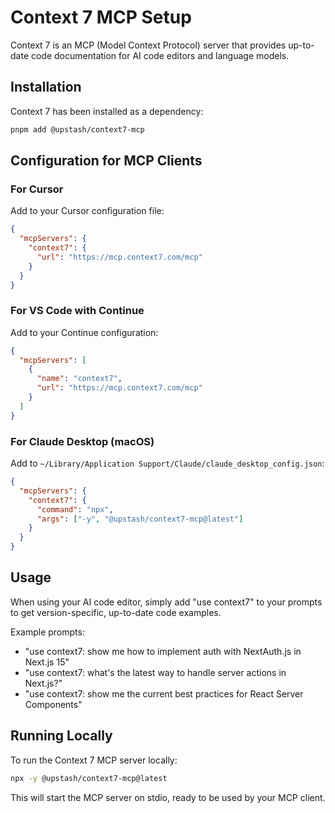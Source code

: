 # Context 7 MCP Setup

Context 7 is an MCP (Model Context Protocol) server that provides up-to-date code documentation for AI code editors and language models.

## Installation

Context 7 has been installed as a dependency:

```bash
pnpm add @upstash/context7-mcp
```

## Configuration for MCP Clients

### For Cursor

Add to your Cursor configuration file:

```json
{
  "mcpServers": {
    "context7": {
      "url": "https://mcp.context7.com/mcp"
    }
  }
}
```

### For VS Code with Continue

Add to your Continue configuration:

```json
{
  "mcpServers": [
    {
      "name": "context7",
      "url": "https://mcp.context7.com/mcp"
    }
  ]
}
```

### For Claude Desktop (macOS)

Add to `~/Library/Application Support/Claude/claude_desktop_config.json`:

```json
{
  "mcpServers": {
    "context7": {
      "command": "npx",
      "args": ["-y", "@upstash/context7-mcp@latest"]
    }
  }
}
```

## Usage

When using your AI code editor, simply add "use context7" to your prompts to get version-specific, up-to-date code examples.

Example prompts:

- "use context7: show me how to implement auth with NextAuth.js in Next.js 15"
- "use context7: what's the latest way to handle server actions in Next.js?"
- "use context7: show me the current best practices for React Server Components"

## Running Locally

To run the Context 7 MCP server locally:

```bash
npx -y @upstash/context7-mcp@latest
```

This will start the MCP server on stdio, ready to be used by your MCP client.
